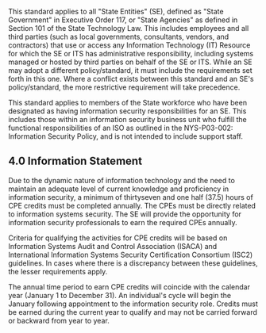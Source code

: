 This standard applies to all "State Entities" (SE), defined as "State Government" in Executive Order 117, or "State Agencies" as defined in Section 101 of the State Technology Law. This includes employees and all third parties (such as local governments, consultants, vendors, and contractors) that use or access any Information Technology (IT) Resource for which the SE or ITS has administrative responsibility, including systems managed or hosted by third parties on behalf of the SE or ITS. While an SE may adopt a different policy/standard, it must include the requirements set forth in this one. Where a conflict exists between this standard and an SE's policy/standard, the more restrictive requirement will take precedence.

This standard applies to members of the State workforce who have been designated as having information security responsibilities for an SE. This includes those within an information security business unit who fulfill the functional responsibilities of an ISO as outlined in the NYS-P03-002: Information Security Policy, and is not intended to include support staff.

## **4.0 Information Statement**

Due to the dynamic nature of information technology and the need to maintain an adequate level of current knowledge and proficiency in information security, a minimum of thirtyseven and one half (37.5) hours of CPE credits must be completed annually. The CPEs must be directly related to information systems security. The SE will provide the opportunity for information security professionals to earn the required CPEs annually.

Criteria for qualifying the activities for CPE credits will be based on Information Systems Audit and Control Association (ISACA) and International Information Systems Security Certification Consortium (ISC2) guidelines. In cases where there is a discrepancy between these guidelines, the lesser requirements apply.

The annual time period to earn CPE credits will coincide with the calendar year (January 1 to December 31). An individual's cycle will begin the January following appointment to the information security role. Credits must be earned during the current year to qualify and may not be carried forward or backward from year to year.